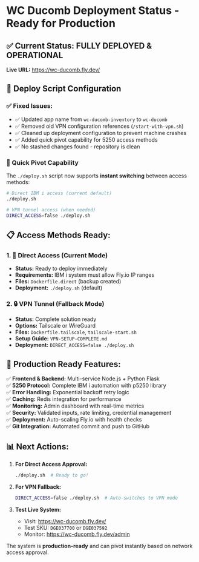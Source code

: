 # WC Ducomb Deployment Status - Ready for Production

## ✅ Current Status: FULLY DEPLOYED & OPERATIONAL

**Live URL:** https://wc-ducomb.fly.dev/

## 🔧 Deploy Script Configuration

### ✅ Fixed Issues:
- ✅ Updated app name from `wc-ducomb-inventory` to `wc-ducomb`
- ✅ Removed old VPN configuration references (`/start-with-vpn.sh`)
- ✅ Cleaned up deployment configuration to prevent machine crashes
- ✅ Added quick pivot capability for 5250 access methods
- ✅ No stashed changes found - repository is clean

### 🚀 Quick Pivot Capability

The `./deploy.sh` script now supports **instant switching** between access methods:

```bash
# Direct IBM i access (current default)
./deploy.sh

# VPN tunnel access (when needed) 
DIRECT_ACCESS=false ./deploy.sh
```

## 📋 Access Methods Ready:

### 1. 🎯 **Direct Access (Current Mode)**
- **Status:** Ready to deploy immediately
- **Requirements:** IBM i system must allow Fly.io IP ranges  
- **Files:** `Dockerfile.direct` (backup created)
- **Deployment:** `./deploy.sh` (default)

### 2. 🔒 **VPN Tunnel (Fallback Mode)**
- **Status:** Complete solution ready
- **Options:** Tailscale or WireGuard
- **Files:** `Dockerfile.tailscale`, `tailscale-start.sh`
- **Setup Guide:** `VPN-SETUP-COMPLETE.md`
- **Deployment:** `DIRECT_ACCESS=false ./deploy.sh`

## 🎉 Production Ready Features:

✅ **Frontend & Backend:** Multi-service Node.js + Python Flask  
✅ **5250 Protocol:** Complete IBM i automation with p5250 library  
✅ **Error Handling:** Exponential backoff retry logic  
✅ **Caching:** Redis integration for performance  
✅ **Monitoring:** Admin dashboard with real-time metrics  
✅ **Security:** Validated inputs, rate limiting, credential management  
✅ **Deployment:** Auto-scaling Fly.io with health checks  
✅ **Git Integration:** Automated commit and push to GitHub  

## 📊 Next Actions:

1. **For Direct Access Approval:**
   ```bash
   ./deploy.sh  # Ready to go!
   ```

2. **For VPN Fallback:**
   ```bash
   DIRECT_ACCESS=false ./deploy.sh  # Auto-switches to VPN mode
   ```

3. **Test Live System:**
   - Visit: https://wc-ducomb.fly.dev/
   - Test SKU: `DGE037700` or `DGE037592`
   - Monitor: https://wc-ducomb.fly.dev/admin

The system is **production-ready** and can pivot instantly based on network access approval.